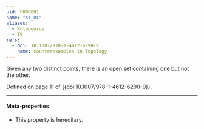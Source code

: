 ```yaml
---
uid: P000001
name: "$T_0$"
aliases:
  - Kolmogorov
  - T0
refs:
  - doi: 10.1007/978-1-4612-6290-9
    name: Counterexamples in Topology
---
```


Given any two distinct points, there is an open set containing one but not the other.

Defined on page 11 of {{doi:10.1007/978-1-4612-6290-9}}.

----
#### Meta-properties

- This property is hereditary.
